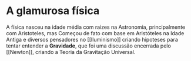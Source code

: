 # A glamurosa física

A física nasceu na idade média com raizes na Astronomia, principalmente com Aristoteles, mas Começou de fato com base em Aristóteles na Idade Antiga e diversos pensadores no [[Iluminismo]] criando hipoteses para tentar entender a **Gravidade**,  que foi uma discussão encerrada pelo [[Newton]], criando a Teoria da Gravitação Universal.
